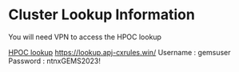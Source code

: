 # Cluster Lookup Information

You will need VPN to access the HPOC lookup

<a href="https://lookup.apj-cxrules.win/" target="_blank">HPOC lookup</a>
https://lookup.apj-cxrules.win/
Username : gemsuser
Password : ntnxGEMS2023!
